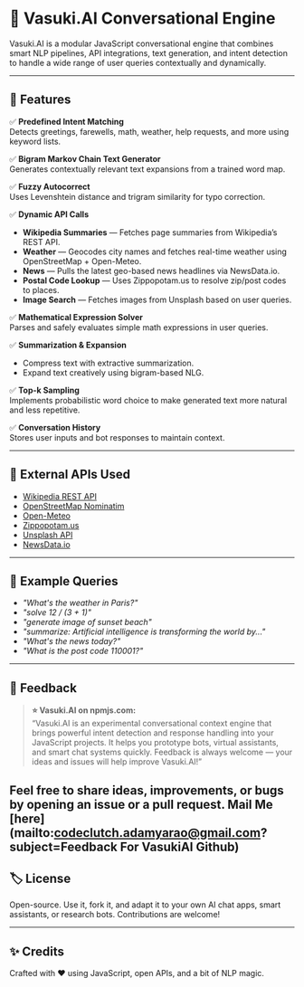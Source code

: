 # 🤖 Vasuki.AI Conversational Engine

Vasuki.AI is a modular JavaScript conversational engine that combines smart NLP pipelines, API integrations, text generation, and intent detection to handle a wide range of user queries contextually and dynamically.

---

## 🚀 Features

✅ **Predefined Intent Matching**  
Detects greetings, farewells, math, weather, help requests, and more using keyword lists.

✅ **Bigram Markov Chain Text Generator**  
Generates contextually relevant text expansions from a trained word map.

✅ **Fuzzy Autocorrect**  
Uses Levenshtein distance and trigram similarity for typo correction.

✅ **Dynamic API Calls**
- **Wikipedia Summaries** — Fetches page summaries from Wikipedia’s REST API.
- **Weather** — Geocodes city names and fetches real-time weather using OpenStreetMap + Open-Meteo.
- **News** — Pulls the latest geo-based news headlines via NewsData.io.
- **Postal Code Lookup** — Uses Zippopotam.us to resolve zip/post codes to places.
- **Image Search** — Fetches images from Unsplash based on user queries.

✅ **Mathematical Expression Solver**  
Parses and safely evaluates simple math expressions in user queries.

✅ **Summarization & Expansion**  
- Compress text with extractive summarization.
- Expand text creatively using bigram-based NLG.

✅ **Top-k Sampling**  
Implements probabilistic word choice to make generated text more natural and less repetitive.

✅ **Conversation History**  
Stores user inputs and bot responses to maintain context.

---

## 🔗 External APIs Used

- [Wikipedia REST API](https://www.mediawiki.org/wiki/API:REST_API)
- [OpenStreetMap Nominatim](https://nominatim.org/release-docs/latest/api/Search/)
- [Open-Meteo](https://open-meteo.com/)
- [Zippopotam.us](http://www.zippopotam.us/)
- [Unsplash API](https://unsplash.com/documentation)
- [NewsData.io](https://newsdata.io/)

---

## 📌 Example Queries

- *"What's the weather in Paris?"*
- *"solve 12 / (3 + 1)"*
- *"generate image of sunset beach"*
- *"summarize: Artificial intelligence is transforming the world by..."*
- *"What's the news today?"*
- *"What is the post code 110001?"*

---

## 💬 Feedback

> **⭐ Vasuki.AI on npmjs.com:**  
> “Vasuki.AI is an experimental conversational context engine that brings powerful intent detection and response handling into your JavaScript projects. It helps you prototype bots, virtual assistants, and smart chat systems quickly. Feedback is always welcome — your ideas and issues will help improve Vasuki.AI!”

Feel free to share ideas, improvements, or bugs by opening an issue or a pull request.
Mail Me
[here](mailto:codeclutch.adamyarao@gmail.com?subject=Feedback For VasukiAI Github)
---

## 🏷️ License

Open-source. Use it, fork it, and adapt it to your own AI chat apps, smart assistants, or research bots. Contributions are welcome!

---

## ✨ Credits

Crafted with ❤️ using JavaScript, open APIs, and a bit of NLP magic.
